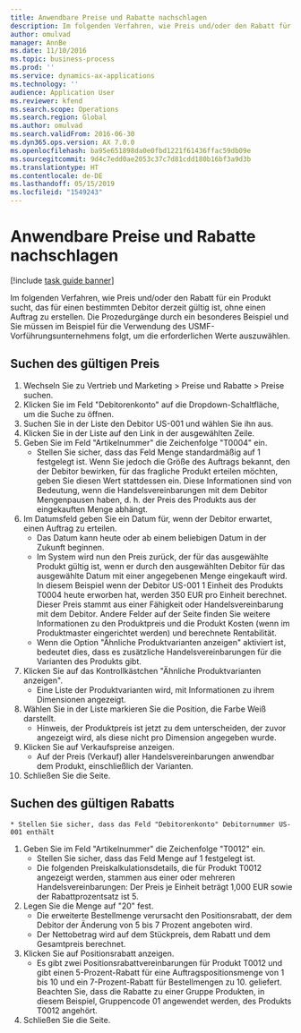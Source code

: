 ```yaml
---
title: Anwendbare Preise und Rabatte nachschlagen
description: Im folgenden Verfahren, wie Preis und/oder den Rabatt für ein Produkt sucht, das für einen bestimmten Debitor derzeit gültig ist, ohne einen Auftrag zu erstellen.
author: omulvad
manager: AnnBe
ms.date: 11/10/2016
ms.topic: business-process
ms.prod: ''
ms.service: dynamics-ax-applications
ms.technology: ''
audience: Application User
ms.reviewer: kfend
ms.search.scope: Operations
ms.search.region: Global
ms.author: omulvad
ms.search.validFrom: 2016-06-30
ms.dyn365.ops.version: AX 7.0.0
ms.openlocfilehash: ba95e651898da0e0fbd1221f61436ffac59db09e
ms.sourcegitcommit: 9d4c7edd0ae2053c37c7d81cdd180b16bf3a9d3b
ms.translationtype: HT
ms.contentlocale: de-DE
ms.lasthandoff: 05/15/2019
ms.locfileid: "1549243"
---
```

# <a name="look-up-applicable-prices-and-discounts"></a>Anwendbare Preise und Rabatte nachschlagen

[!include [task guide banner](../../includes/task-guide-banner.md)]

Im folgenden Verfahren, wie Preis und/oder den Rabatt für ein Produkt sucht, das für einen bestimmten Debitor derzeit gültig ist, ohne einen Auftrag zu erstellen. Die Prozedurgänge durch ein besonderes Beispiel und Sie müssen im Beispiel für die Verwendung des USMF-Vorführungsunternehmens folgt, um die erforderlichen Werte auszuwählen.


## <a name="find-the-applicable-price"></a>Suchen des gültigen Preis
1. Wechseln Sie zu Vertrieb und Marketing > Preise und Rabatte > Preise suchen.
2. Klicken Sie im Feld "Debitorenkonto" auf die Dropdown-Schaltfläche, um die Suche zu öffnen.
3. Suchen Sie in der Liste den Debitor US-001 und wählen Sie ihn aus.
4. Klicken Sie in der Liste auf den Link in der ausgewählten Zeile.
5. Geben Sie im Feld "Artikelnummer" die Zeichenfolge "T0004" ein.
    * Stellen Sie sicher, dass das Feld Menge standardmäßig auf 1 festgelegt ist. Wenn Sie jedoch die Größe des Auftrags bekannt, den der Debitor bewirken, für das fragliche Produkt erteilen möchten, geben Sie diesen Wert stattdessen ein. Diese Informationen sind von Bedeutung, wenn die Handelsvereinbarungen mit dem Debitor Mengenpausen haben, d. h. der Preis des Produkts aus der eingekauften Menge abhängt.  
6. Im Datumsfeld geben Sie ein Datum für, wenn der Debitor erwartet, einen Auftrag zu erteilen. 
    * Das Datum kann heute oder ab einem beliebigen Datum in der Zukunft beginnen.  
    * Im System wird nun den Preis zurück, der für das ausgewählte Produkt gültig ist, wenn er durch den ausgewählten Debitor für das ausgewählte Datum mit einer angegebenen Menge eingekauft wird. In diesem Beispiel wenn der Debitor US-001 1 Einheit des Produkts T0004 heute erworben hat, werden  350 EUR pro Einheit berechnet. Dieser Preis stammt aus einer Fähigkeit oder Handelsvereinbarung mit dem Debitor.      Andere Felder auf der Seite finden Sie weitere Informationen zu den Produktpreis und die Produkt Kosten (wenn im Produktmaster eingerichtet werden) und berechnete Rentabilität.  
    * Wenn die Option "Ähnliche Produktvarianten anzeigen" aktiviert ist, bedeutet dies, dass es zusätzliche Handelsvereinbarungen für die Varianten des Produkts gibt.  
7. Klicken Sie auf das Kontrollkästchen "Ähnliche Produktvarianten anzeigen".
    * Eine Liste der Produktvarianten wird, mit Informationen zu ihrem Dimensionen angezeigt.  
8. Wählen Sie in der Liste markieren Sie die Position, die Farbe Weiß darstellt.
    * Hinweis, der Produktpreis ist jetzt zu dem unterscheiden, der zuvor angezeigt wird, als diese nicht pro Dimension angegeben wurde.  
9. Klicken Sie auf Verkaufspreise anzeigen.
    * Auf der Preis (Verkauf) aller Handelsvereinbarungen anwendbar dem Produkt, einschließlich der Varianten.  
10. Schließen Sie die Seite.

## <a name="find-the-applicable-discount"></a>Suchen des gültigen Rabatts
    * Stellen Sie sicher, dass das Feld "Debitorenkonto" Debitornummer US-001 enthält    
1. Geben Sie im Feld "Artikelnummer" die Zeichenfolge "T0012" ein.
    * Stellen Sie sicher, dass das Feld Menge auf 1 festgelegt ist.  
    * Die folgenden Preiskalkulationsdetails, die für Produkt T0012 angezeigt werden, stammen aus einer oder mehreren Handelsvereinbarungen: Der Preis je Einheit beträgt 1,000 EUR sowie der Rabattprozentsatz ist 5.  
2. Legen Sie die Menge auf "20" fest.
    * Die erweiterte Bestellmenge verursacht den Positionsrabatt, der dem Debitor der Änderung von 5 bis 7 Prozent angeboten wird.  
    * Der Nettobetrag wird auf dem Stückpreis, dem Rabatt und dem Gesamtpreis berechnet.  
3. Klicken Sie auf Positionsrabatt anzeigen.
    * Es gibt zwei Positionsrabattvereinbarungen für Produkt T0012 und gibt einen 5-Prozent-Rabatt für eine Auftragspositionsmenge von 1 bis 10 und ein 7-Prozent-Rabatt für Bestellmengen zu 10. geliefert. Beachten Sie, dass die Rabatte zu einer Gruppe Produkten, in diesem Beispiel, Gruppencode 01 angewendet werden, des Produkts T0012 angehört.  
4. Schließen Sie die Seite.

